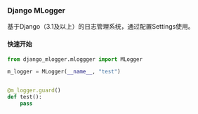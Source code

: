 ### Django MLogger

基于Django（3.1及以上）的日志管理系统，通过配置Settings使用。

#### 快速开始
```python
from django_mlogger.mloggger import MLogger

m_logger = MLogger(__name__, "test")


@m_logger.guard()
def test():
    pass

```

